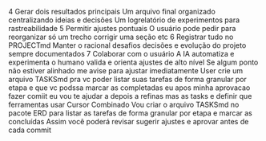 4 Gerar dois resultados principais
 Um arquivo final organizado centralizando ideias e decisões
 Um logrelatório de experimentos para rastreabilidade
5 Permitir ajustes pontuais
 O usuário pode pedir para reorganizar só um trecho corrigir uma seção etc
6 Registrar tudo no PROJECTmd
 Manter o racional desafios decisões e evolução do projeto sempre documentados
7 Colaborar com o usuário
 A IA automatiza e experimenta o humano valida e orienta ajustes de alto nível
Se algum ponto não estiver alinhado me avise para ajustar imediatamente
User
crie um arquivo TASKSmd pra vc poder listar suas tarefas de forma granular por etapa e que vc podssa marcar as completadas eu apos minha aprovacao fazer comiit
eu vou te ajudar a depois a refinas mas as tasks e definir que ferramentas usar
Cursor
 Combinado Vou criar o arquivo TASKSmd no pacote ERD para listar as tarefas de forma granular por etapa e marcar as concluídas Assim você poderá revisar sugerir ajustes e aprovar antes de cada commit